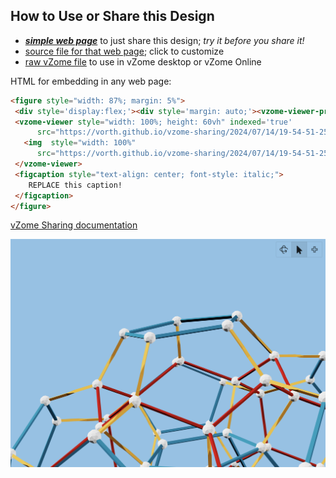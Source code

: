 
## How to Use or Share this Design

 - [***simple web page***](<https://vorth.github.io/vzome-sharing/2024/07/14/19-54-51-258Z-Scenes-Demo/>) to just share this design; *try it before you share it!*
 - [source file for that web page](<https://github.com/vorth/vzome-sharing/edit/main/2024/07/14/19-54-51-258Z-Scenes-Demo/index.md>); click to customize
 - [raw vZome file](<https://raw.githubusercontent.com/vorth/vzome-sharing/main/2024/07/14/19-54-51-258Z-Scenes-Demo/Scenes-Demo.vZome>) to use in vZome desktop or vZome Online
 
 HTML for embedding in any web page:
 ```html
<figure style="width: 87%; margin: 5%">
  <div style='display:flex;'><div style='margin: auto;'><vzome-viewer-previous load-camera='true' label='prev step'></vzome-viewer-previous><vzome-viewer-next load-camera='true' label='next step'></vzome-viewer-next></div></div>
  <vzome-viewer style="width: 100%; height: 60vh" indexed='true'
       src="https://vorth.github.io/vzome-sharing/2024/07/14/19-54-51-258Z-Scenes-Demo/Scenes-Demo.vZome" >
    <img  style="width: 100%"
       src="https://vorth.github.io/vzome-sharing/2024/07/14/19-54-51-258Z-Scenes-Demo/Screenshot 2024-07-14 at 12.55.27.png" >
  </vzome-viewer>
  <figcaption style="text-align: center; font-style: italic;">
     REPLACE this caption!
  </figcaption>
</figure>

 ```

[vZome Sharing documentation](https://vzome.github.io/vzome/sharing.html#how-it-works)

![Image](<Screenshot 2024-07-14 at 12.55.27.png>)

